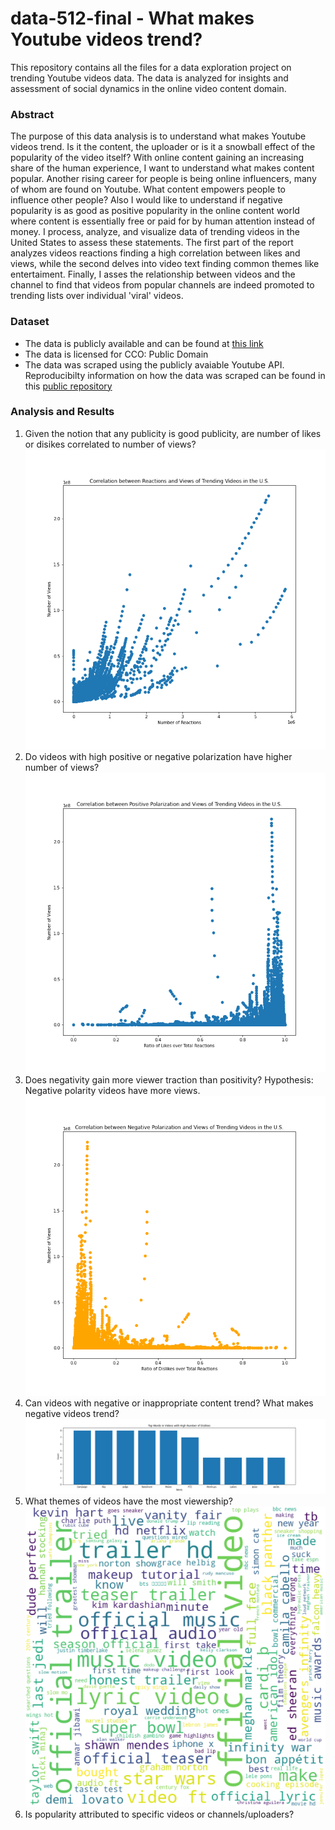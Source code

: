 # data-512-final - What makes Youtube videos trend?
This repository contains all the files for a data exploration project on trending Youtube videos data. The data is analyzed for insights and assessment of social dynamics in the online video content domain. 
### Abstract
The purpose of this data analysis is to understand what makes Youtube videos trend. Is it the content, the uploader or is it a snowball effect of the popularity of the video itself? With online content gaining an increasing share of the human experience, I want to understand what makes content popular. Another rising career for people is being online influencers, many of whom are found on Youtube. What content empowers people to influence other people? Also I would like to understand if negative popularity is as good as positive popularity in the online content world where content is essentially free or paid for by human attention instead of money. I process, analyze, and visualize data of trending videos in the United States to assess these statements. The first part of the report analyzes videos reactions finding a high correlation between likes and views, while the second delves into video text finding common themes like entertaiment. Finally, I asses the relationship between videos and the channel to find that videos from popular channels are indeed promoted to trending lists over individual 'viral' videos. 
### Dataset
- The data is publicly available and can be found at [this link](https://www.kaggle.com/datasnaek/youtube-new)
- The data is licensed for CCO: Public Domain
- The data was scraped using the publicly avaiable Youtube API. Reproducibilty information on how the data was scraped can be found in this [public repository](https://github.com/mitchelljy/Trending-YouTube-Scraper)
### Analysis and Results
1. Given the notion that any publicity is good publicity, are number of likes or disikes correlated to number of views?
![Q1](output/Reactions_Views_Correlation.png)
2. Do videos with high positive or negative polarization have higher number of views?
![Q2](output/PostivePolarization_Views_Correlation.png)
3. Does negativity gain more viewer traction than positivity? Hypothesis: Negative polarity videos have more views. 
![Q3](output/NegativePolarization_Views_Correlation.png)
4. Can videos with negative or inappropriate content trend? What makes negative videos trend? 
![Q4](output/TopWordsInNegVideos.png)
5. What themes of videos have the most viewership?
![Q4](output/Video_Title_Wordcloud.png)
6. Is popularity attributed to specific videos or channels/uploaders?

